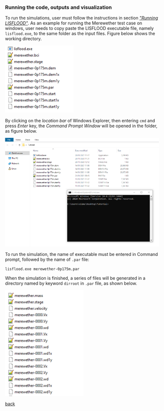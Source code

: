 ### Running the code, outputs and visualization

To run the simulations, user must follow the instructions in section [*"Running LISFLOOD"*](). As an example for running the Merewether test case on windows, user needs to copy paste the LISFLOOD executable file, namely `lisflood.exe`, to the same folder as the input files. Figure below shows the working directory.

![image](/Figures/mer12.png)

By clicking on the *location bar* of Windows Explorer, then entering `cmd` and press *Enter* key, the *Command Prompt Window* will be opened in the folder, as figure below.

![image](/Figures/mer13.png)

To run the simulation, the name of executable must be entered in Command prompt, followed by the name of `.par` file: 
```
lisflood.exe merewether-0p175m.par   
```

When the simulation is finished, a series of files will be generated in a directory named by keyword `dirroot` in `.par` file, as shown below.

![image](/Figures/mer14.png)

[back](/Merewether.md)
